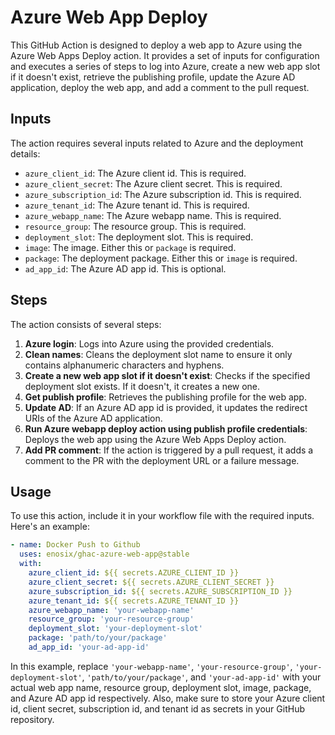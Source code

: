 # Azure Web App Deploy

This GitHub Action is designed to deploy a web app to Azure using the Azure Web Apps Deploy action. It provides a set of
inputs for configuration and executes a series of steps to log into Azure, create a new web app slot if it doesn't exist,
retrieve the publishing profile, update the Azure AD application, deploy the web app, and add a comment to the
pull request.

## Inputs

The action requires several inputs related to Azure and the deployment details:

- `azure_client_id`: The Azure client id. This is required.
- `azure_client_secret`: The Azure client secret. This is required.
- `azure_subscription_id`: The Azure subscription id. This is required.
- `azure_tenant_id`: The Azure tenant id. This is required.
- `azure_webapp_name`: The Azure webapp name. This is required.
- `resource_group`: The resource group. This is required.
- `deployment_slot`: The deployment slot. This is required.
- `image`: The image. Either this or `package` is required.
- `package`: The deployment package. Either this or `image` is required.
- `ad_app_id`: The Azure AD app id. This is optional.

## Steps

The action consists of several steps:

1. **Azure login**: Logs into Azure using the provided credentials.
2. **Clean names**: Cleans the deployment slot name to ensure it only contains alphanumeric characters and hyphens.
3. **Create a new web app slot if it doesn't exist**: Checks if the specified deployment slot exists. If it doesn't, it creates a new one.
4. **Get publish profile**: Retrieves the publishing profile for the web app.
5. **Update AD**: If an Azure AD app id is provided, it updates the redirect URIs of the Azure AD application.
6. **Run Azure webapp deploy action using publish profile credentials**: Deploys the web app using the Azure Web Apps Deploy action.
7. **Add PR comment**: If the action is triggered by a pull request, it adds a comment to the PR with the deployment URL or a failure message.

## Usage

To use this action, include it in your workflow file with the required inputs. Here's an example:

```yaml
- name: Docker Push to Github
  uses: enosix/ghac-azure-web-app@stable
  with:
    azure_client_id: ${{ secrets.AZURE_CLIENT_ID }}
    azure_client_secret: ${{ secrets.AZURE_CLIENT_SECRET }}
    azure_subscription_id: ${{ secrets.AZURE_SUBSCRIPTION_ID }}
    azure_tenant_id: ${{ secrets.AZURE_TENANT_ID }}
    azure_webapp_name: 'your-webapp-name'
    resource_group: 'your-resource-group'
    deployment_slot: 'your-deployment-slot'
    package: 'path/to/your/package'
    ad_app_id: 'your-ad-app-id'
```

In this example, replace `'your-webapp-name'`, `'your-resource-group'`, `'your-deployment-slot'`, `'path/to/your/package'`,
and `'your-ad-app-id'` with your actual web app name, resource group, deployment slot, image, package, 
and Azure AD app id respectively. Also, make sure to store your Azure client id, client secret, subscription id, and 
tenant id as secrets in your GitHub repository.